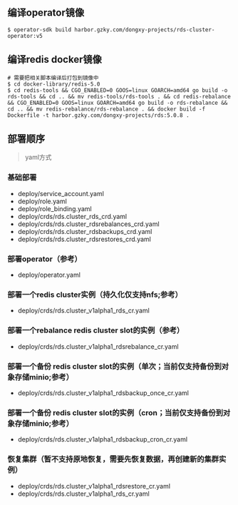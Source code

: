## 编译operator镜像
```shell
$ operator-sdk build harbor.gzky.com/dongxy-projects/rds-cluster-operator:v5
```

## 编译redis docker镜像
```shell
# 需要把相关脚本编译后打包到镜像中
$ cd docker-library/redis-5.0
$ cd redis-tools && CGO_ENABLED=0 GOOS=linux GOARCH=amd64 go build -o rds-tools && cd .. && mv redis-tools/rds-tools . && cd redis-rebalance && CGO_ENABLED=0 GOOS=linux GOARCH=amd64 go build -o rds-rebalance && cd .. && mv redis-rebalance/rds-rebalance . && docker build -f Dockerfile -t harbor.gzky.com/dongxy-projects/rds:5.0.8 .
```
## 部署顺序
> yaml方式

### 基础部署
- deploy/service_account.yaml
- deploy/role.yaml
- deploy/role_binding.yaml
- deploy/crds/rds.cluster_rds_crd.yaml
- deploy/crds/rds.cluster_rdsrebalances_crd.yaml
- deploy/crds/rds.cluster_rdsbackups_crd.yaml
- deploy/crds/rds.cluster_rdsrestores_crd.yaml

### 部署operator（参考）
- deploy/operator.yaml

### 部署一个redis cluster实例（持久化仅支持nfs;参考）
- deploy/crds/rds.cluster_v1alpha1_rds_cr.yaml

### 部署一个rebalance redis cluster slot的实例（参考）
- deploy/crds/rds.cluster_v1alpha1_rdsrebalance_cr.yaml

### 部署一个备份 redis cluster slot的实例（单次；当前仅支持备份到对象存储minio;参考）
- deploy/crds/rds.cluster_v1alpha1_rdsbackup_once_cr.yaml

### 部署一个备份 redis cluster slot的实例（cron；当前仅支持备份到对象存储minio;参考）
- deploy/crds/rds.cluster_v1alpha1_rdsbackup_cron_cr.yaml

### 恢复集群（暂不支持原地恢复，需要先恢复数据，再创建新的集群实例）
- deploy/crds/rds.cluster_v1alpha1_rdsrestore_cr.yaml
- deploy/crds/rds.cluster_v1alpha1_rds_cr.yaml
